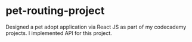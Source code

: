 # pet-routing-project
Designed a pet adopt application via React JS as part of my codecademy projects. I implemented API for this project.

